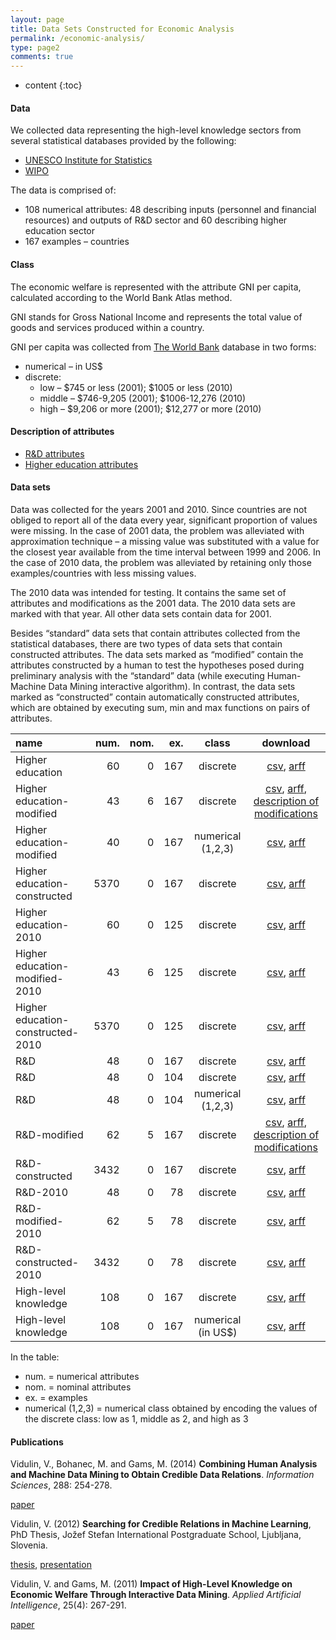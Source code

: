 ```yaml
---
layout: page
title: Data Sets Constructed for Economic Analysis
permalink: /economic-analysis/
type: page2
comments: true
---
```


* content
{:toc}

#### Data
We collected data representing the high-level knowledge sectors from several statistical databases provided by the following:
- [UNESCO Institute for Statistics](http://www.uis.unesco.org/)
- [WIPO](http://www.wipo.int/)

The data is comprised of:
- 108 numerical attributes: 48 describing inputs (personnel and financial resources) and outputs of R&D sector and 60 describing higher education sector
- 167 examples – countries

#### Class
The economic welfare is represented with the attribute GNI per capita, calculated according to the World Bank Atlas method.

GNI stands for Gross National Income and represents the total value of goods and services produced within a country.

GNI per capita was collected from [The World Bank](http://www.worldbank.org/) database in two forms:
- numerical – in US$
- discrete:
  - low – $745 or less (2001); $1005 or less (2010)
  - middle – $746-9,205 (2001); $1006-12,276 (2010)
  - high – $9,206 or more (2001); $12,277 or more (2010)

#### Description of attributes
- [R&D attributes](/files/rd_attributes.pdf)
- [Higher education attributes](/files/higher-education-attributes.pdf)

#### Data sets
Data was collected for the years 2001 and 2010. Since countries are not obliged to report all of the data every year, significant proportion of values were missing. In the case of 2001 data, the problem was alleviated with approximation technique – a missing value was substituted with a value for the closest year available from the time interval between 1999 and 2006. In the case of 2010 data, the problem was alleviated by retaining only those examples/countries with less missing values.

The 2010 data was intended for testing. It contains the same set of attributes and modifications as the 2001 data. The 2010 data sets are marked with that year. All other data sets contain data for 2001.

Besides “standard” data sets that contain attributes collected from the statistical databases, there are two types of data sets that contain constructed attributes. The data sets marked as “modified” contain the attributes constructed by a human to test the hypotheses posed during preliminary analysis with the “standard” data (while executing Human-Machine Data Mining interactive algorithm). In contrast, the data sets marked as “constructed” contain automatically constructed attributes, which are obtained by executing sum, min and max functions on pairs of attributes.

<div class = "table-wrapper" markdown = "block">

| name                                | num.       | nom. | ex. | class              | download                                                                                                                                                                                                                                    |
:-------------------------------------|-----------:|-----:|----:|:------------------:|:-------------------------------------------------------------------------------------------------------------------------------------------------------------------------------------------------------------------------------------------:|
| Higher education                    | 60   | 0    | 167 | discrete           | [csv](/files/datasets/Higher-Education-60-167-Discrete.csv.zip), [arff](/files/datasets/Higher-Education-60-167-Discrete.arff.zip)                                                                                                          |
| Higher education-modified           | 43   | 6    | 167 | discrete           | [csv](/files/datasets/Higher-Education-49-167-Discrete.csv.zip), [arff](/files/datasets/Higher-Education-49-167-Discrete.arff.zip), [description of modifications](/files/higher-education-attributes-description-of-the-modifications.pdf) |
| Higher education-modified           | 40   | 0    | 167 | numerical (1,2,3)  | [csv](/files/datasets/Higher-Education-40-167-Numerical_123.csv.zip), [arff](/files/datasets/Higher-Education-40-167-Numerical_123.arff.zip)                                                                                                |
| Higher education-constructed        | 5370 | 0    | 167 | discrete           | [csv](/files/datasets/Higher-Education-5370-167-Discrete.csv.zip), [arff](/files/datasets/Higher-Education-5370-167-Discrete.arff.zip)                                                                                                      |
| Higher education-2010               | 60   | 0    | 125 | discrete           | [csv](/files/datasets/Higher-Education-60-125-Discrete-2010.csv.zip), [arff](/files/datasets/Higher-Education-60-125-Discrete-2010.arff.zip)                                                                                                |
| Higher education-modified-2010      | 43   | 6    | 125 | discrete           | [csv](/files/datasets/Higher-Education-49-125-Discrete-2010.csv.zip), [arff](/files/datasets/Higher-Education-49-125-Discrete-2010.arff.zip)                                                                                                |
| Higher education-constructed-2010   | 5370 | 0    | 125 | discrete           | [csv](/files/datasets/Higher-Education-5370-125-Discrete-2010.csv.zip), [arff](/files/datasets/Higher-Education-5370-125-Discrete-2010.arff.zip)                                                                                            |
| R&D                                 | 48   | 0    | 167 | discrete           | [csv](/files/datasets/R&D-48-167-Discrete.csv.zip), [arff](/files/datasets/R&D-48-167-Discrete.arff.zip)                                                                                                                                    |
| R&D                                 | 48   | 0    | 104 | discrete           | [csv](/files/datasets/R&D-48-104-Discrete.csv.zip), [arff](/files/datasets/R&D-48-104-Discrete.arff.zip)                                                                                                                                    |
| R&D                                 | 48   | 0    | 104 | numerical (1,2,3)  | [csv](/files/datasets/R&D-48-104-Numerical_123.csv.zip), [arff](/files/datasets/R&D-48-104-Numerical_123.arff.zip)                                                                                                                          |
| R&D-modified                        | 62   | 5    | 167 | discrete           | [csv](/files/datasets/R&D-67-167-Discrete.csv.zip), [arff](/files/datasets/R&D-67-167-Discrete.arff.zip), [description of modifications](/files/research_and_development-attributes-description_of_modifications.pdf)                       |
| R&D-constructed                     | 3432 | 0    | 167 | discrete           | [csv](/files/datasets/R&D-3432-167-Discrete.csv.zip), [arff](/files/datasets/R&D-3432-167-Discrete.arff.zip)                                                                                                                                |
| R&D-2010                            | 48   | 0    | 78  | discrete           | [csv](/files/datasets/R&D-48-78-Discrete-2010.csv.zip), [arff](/files/datasets/R&D-48-78-Discrete-2010.arff.zip)                                                                                                                            |
| R&D-modified-2010                   | 62   | 5    | 78  | discrete           | [csv](/files/datasets/R&D-67-78-Discrete-2010.csv.zip), [arff](/files/datasets/R&D-67-78-Discrete-2010.arff.zip)                                                                                                                            |
| R&D-constructed-2010                | 3432 | 0    | 78  | discrete           | [csv](/files/datasets/R&D-3432-78-Discrete-2010.csv.zip), [arff](/files/datasets/R&D-3432-78-Discrete-2010.arff.zip)                                                                                                                        |
| High-level knowledge                | 108  | 0    | 167 | discrete           | [csv](/files/datasets/High-level_Knowledge-Discrete.csv.zip), [arff](/files/datasets/High-level_Knowledge-Discrete.arff.zip)                                                                                                            |
| High-level knowledge                | 108  | 0    | 167 | numerical (in US$) | [csv](/files/datasets/High-level_Knowledge-Numerical.csv.zip), [arff](/files/datasets/High-level_Knowledge-Numerical.arff.zip)                                                                                                          |

</div>

In the table:
- num. = numerical attributes
- nom. = nominal attributes
- ex. = examples
- numerical (1,2,3) = numerical class obtained by encoding the values of the discrete class: low as 1, middle as 2, and high as 3

#### Publications
Vidulin, V., Bohanec, M. and Gams, M. (2014) **Combining Human Analysis and Machine Data Mining to Obtain Credible Data Relations**. *Information Sciences*, 288: 254-278.

[paper](https://www.researchgate.net/publication/265129376_Combining_human_analysis_and_machine_data_mining_to_obtain_credible_data_relations)

Vidulin, V. (2012) **Searching for Credible Relations in Machine Learning**, PhD Thesis, Jožef Stefan International Postgraduate School, Ljubljana, Slovenia.

[thesis](https://www.researchgate.net/publication/311470881_Searching_for_Credible_Relations_in_Machine_Learning), [presentation](https://www.researchgate.net/publication/311480241_Searching_for_Credible_Relations_in_Machine_Learning)

Vidulin, V. and Gams, M. (2011) **Impact of High-Level Knowledge on Economic Welfare Through Interactive Data Mining**. *Applied Artificial Intelligence*, 25(4): 267-291.

[paper](https://www.researchgate.net/publication/220356151_Impact_of_High-Level_Knowledge_on_Economic_Welfare_through_Interactive_Data_Mining)
